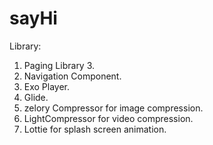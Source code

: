 # sayHi

Library: 
1. Paging Library 3.
2. Navigation Component.
3. Exo Player.
4. Glide.
5. zelory Compressor for image compression.
6. LightCompressor for video compression.
7. Lottie for splash screen animation.
